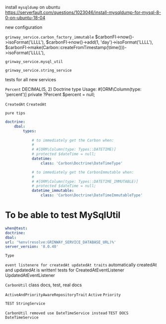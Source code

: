 install `mysqldump` on ubuntu
https://serverfault.com/questions/1023046/install-mysqldump-for-mysql-8-0-on-ubuntu-18-04

new configuration

`grinway_service.carbon_factory_immutable`
$carbonFI->now()->isoFormat('LLLL'),
$carbonFI->now()->add(1, 'day')->isoFormat('LLLL'),
$carbonFI->make(Carbon::createFromTimestamp(\time()))->isoFormat('LLLL'),

`grinway_service.mysql_util`

`grinway_service.string_service`

tests for all new services

`Percent` DECIMAL(5, 2) Doctrine type
Usage:
#[ORM\Column(type: 'percent')]
private ?Percent $percent = null;

`CreatedAt`
`CreatedAt`

`pure tips`
```yaml
doctrine:
    dbal:
        types:
            
            # to immediately get the Carbon when:
            #
            # #[ORM\Column(type: Types::DATETIME)]
            # protected $dateTime = null;
            datetime:
                class: 'Carbon\Doctrine\DateTimeType'

            # to immediately get the CarbonImmutable when: 
            #
            # #[ORM\Column(type: Types::DATETIME_IMMUTABLE)]
            # protected $dateTime = null;
            datetime_immutable:
                class: 'Carbon\Doctrine\DateTimeImmutableType'
```

# To be able to test MySqlUtil
```yaml
when@test:
doctrine:
dbal:
url: '%env(resolve:GRINWAY_SERVICE_DATABASE_URL)%'
server_version: '8.0.40'
```

`Type`

`event listenere for createdAt updatedAt traits`
automatically createdAt and updatedAt is written!
tests for
CreatedAtEventListener
UpdatedAtEventListener

`CarbonUtil` class docs, test, real docs

`ActiveAndPriorityAwareRepositoryTrait`
`Active` `Priority`

`TEST StringService`

`CarbonUtil removed use DateTimeService instead`
`TEST DOCS DateTimeService`
